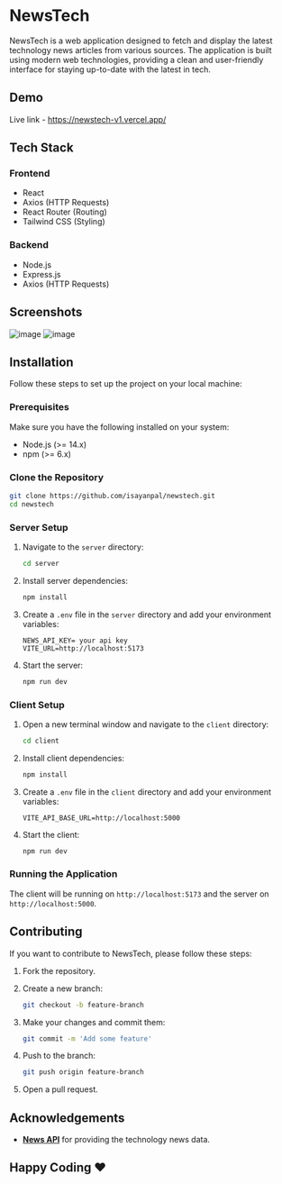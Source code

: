 # NewsTech

NewsTech is a web application designed to fetch and display the latest technology news articles from various sources. The application is built using modern web technologies, providing a clean and user-friendly interface for staying up-to-date with the latest in tech.

## Demo

Live link - https://newstech-v1.vercel.app/

## Tech Stack

### Frontend

- React
- Axios (HTTP Requests)
- React Router (Routing)
- Tailwind CSS (Styling)

### Backend

- Node.js
- Express.js
- Axios (HTTP Requests)

## Screenshots
![image](https://github.com/isayanpal/newstech/assets/102523492/ee25c49b-6c36-45f4-b6d1-1e9258f4bfa0)
![image](https://github.com/isayanpal/newstech/assets/102523492/3bd569ca-4db9-492b-bcb3-3714be6b62be)


## Installation

Follow these steps to set up the project on your local machine:

### Prerequisites

Make sure you have the following installed on your system:

- Node.js (>= 14.x)
- npm (>= 6.x)

### Clone the Repository

```bash
git clone https://github.com/isayanpal/newstech.git
cd newstech
```

### Server Setup

1. Navigate to the `server` directory:

   ```bash
   cd server
   ```

2. Install server dependencies:

   ```bash
   npm install
   ```

3. Create a `.env` file in the `server` directory and add your environment variables:

   ```plaintext
   NEWS_API_KEY= your api key
   VITE_URL=http://localhost:5173
   ```

4. Start the server:
   ```bash
   npm run dev
   ```

### Client Setup

1. Open a new terminal window and navigate to the `client` directory:

   ```bash
   cd client
   ```

2. Install client dependencies:

   ```bash
   npm install
   ```

3. Create a `.env` file in the `client` directory and add your environment variables:

   ```plaintext
   VITE_API_BASE_URL=http://localhost:5000
   ```

4. Start the client:
   ```bash
   npm run dev
   ```

### Running the Application

The client will be running on `http://localhost:5173` and the server on `http://localhost:5000`.

## Contributing

If you want to contribute to NewsTech, please follow these steps:

1. Fork the repository.

2. Create a new branch:

   ```bash
   git checkout -b feature-branch
   ```

3. Make your changes and commit them:

   ```bash
   git commit -m 'Add some feature'
   ```

4. Push to the branch:

   ```bash
   git push origin feature-branch
   ```

5. Open a pull request.

## Acknowledgements
- <a href="https://newsapi.org/"><b>News API</b></a> for providing the technology news data.

## Happy Coding ❤️
